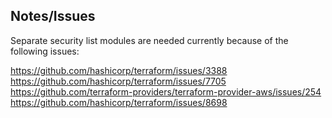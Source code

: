 
## Notes/Issues

Separate security list modules are needed currently because of the following issues:

https://github.com/hashicorp/terraform/issues/3388
https://github.com/hashicorp/terraform/issues/7705
https://github.com/terraform-providers/terraform-provider-aws/issues/254
https://github.com/hashicorp/terraform/issues/8698
